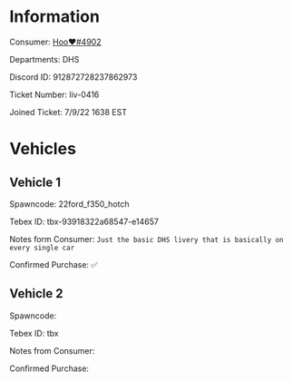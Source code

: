 # Information

Consumer: <a href="discord.com/users/912872728237862973"> Hoo❤#4902</a> 

Departments: DHS

Discord ID: 912872728237862973

Ticket Number: liv-0416

Joined Ticket: 7/9/22 1638 EST
# Vehicles

## Vehicle 1
Spawncode: 22ford_f350_hotch

Tebex ID: tbx-93918322a68547-e14657

Notes form Consumer: ``Just the basic DHS livery that is basically on every single car``

Confirmed Purchase: ✅

## Vehicle 2 
Spawncode: 

Tebex ID: tbx

Notes from Consumer: 

Confirmed Purchase: 